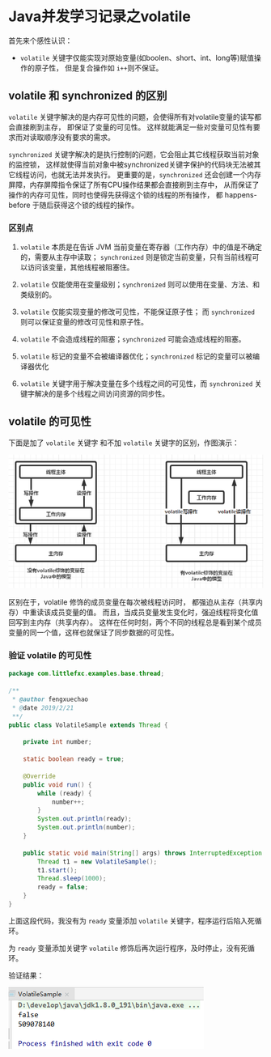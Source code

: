 # Java并发学习记录之volatile

首先来个感性认识：
- `volatile` 关键字仅能实现对原始变量(如boolen、short、int、long等)赋值操作的原子性，
但是复合操作如 `i++`则不保证。

## volatile 和 synchronized 的区别

`volatile` 关键字解决的是内存可见性的问题，会使得所有对volatile变量的读写都会直接刷到主存，
即保证了变量的可见性。
这样就能满足一些对变量可见性有要求而对读取顺序没有要求的需求。

`synchronized` 关键字解决的是执行控制的问题，它会阻止其它线程获取当前对象的监控锁，
这样就使得当前对象中被synchronized关键字保护的代码块无法被其它线程访问，也就无法并发执行。
更重要的是，`synchronized` 还会创建一个内存屏障，内存屏障指令保证了所有CPU操作结果都会直接刷到主存中，
从而保证了操作的内存可见性，同时也使得先获得这个锁的线程的所有操作，
都 happens-before 于随后获得这个锁的线程的操作。

### 区别点

1. `volatile` 本质是在告诉 JVM 当前变量在寄存器（工作内存）中的值是不确定的，需要从主存中读取； 
`synchronized` 则是锁定当前变量，只有当前线程可以访问该变量，其他线程被阻塞住。

2. `volatile` 仅能使用在变量级别；`synchronized` 则可以使用在变量、方法、和类级别的。

3. `volatile` 仅能实现变量的修改可见性，不能保证原子性；
而 `synchronized` 则可以保证变量的修改可见性和原子性。

4. `volatile` 不会造成线程的阻塞；`synchronized` 可能会造成线程的阻塞。

5. `volatile` 标记的变量不会被编译器优化；`synchronized` 标记的变量可以被编译器优化

6. `volatile` 关键字用于解决变量在多个线程之间的可见性，而 `synchronized` 关键字解决的是多个线程之间访问资源的同步性。

## volatile 的可见性

下面是加了 `volatile` 关键字 和不加 `volatile` 关键字的区别，作图演示：

![有无volatile的区别](../images/有无volatile的区别.png)

区别在于，volatile 修饰的成员变量在每次被线程访问时，
都强迫从主存（共享内存）中重读该成员变量的值。
而且，当成员变量发生变化时，强迫线程将变化值回写到主内存（共享内存）。
这样在任何时刻，两个不同的线程总是看到某个成员变量的同一个值，这样也就保证了同步数据的可见性。

### 验证 volatile 的可见性

```java
package com.littlefxc.examples.base.thread;

/**
 * @author fengxuechao
 * @date 2019/2/21
 **/
public class VolatileSample extends Thread {

    private int number;

    static boolean ready = true;

    @Override
    public void run() {
        while (ready) {
            number++;
        }
        System.out.println(ready);
        System.out.println(number);
    }

    public static void main(String[] args) throws InterruptedException {
        Thread t1 = new VolatileSample();
        t1.start();
        Thread.sleep(1000);
        ready = false;
    }
}
```

上面这段代码，我没有为 `ready` 变量添加 `volatile` 关键字，程序运行后陷入死循环。

为 `ready` 变量添加关键字 `volatile` 修饰后再次运行程序，及时停止，没有死循环。

验证结果：

![验证volatile的可见性](../images/验证volatile的可见性.png)



 